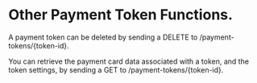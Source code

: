# Other Payment Token Functions.

A payment token can be deleted by sending a DELETE to /payment-tokens/{token-id}. 

You can retrieve the payment card data associated with a token, and the token settings, by sending a GET to /payment-tokens/{token-id}. 




